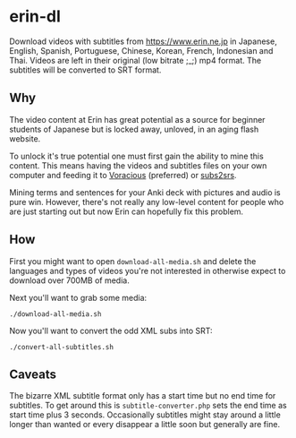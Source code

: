# erin-dl
Download videos with subtitles from https://www.erin.ne.jp in Japanese, English, Spanish, Portuguese, Chinese, Korean, French, Indonesian and Thai. Videos are left in their original (low bitrate ;_;) mp4 format. The subtitles will be converted to SRT format.

## Why
The video content at Erin has great potential as a source for beginner students of Japanese but is locked away, unloved, in an aging flash website. 

To unlock it's true potential one must first gain the ability to mine this content. This means having the videos and subtitles files on your own computer and feeding it to [Voracious](https://voracious.app/) (preferred) or [subs2srs](http://subs2srs.sourceforge.net/).

Mining terms and sentences for your Anki deck with pictures and audio is pure win. However, there's not really any low-level content for people who are just starting out but now Erin can hopefully fix this problem.

## How
First you might want to open `download-all-media.sh` and delete the languages and types of videos you're not interested in otherwise expect to download over 700MB of media.

Next you'll want to grab some media:

    ./download-all-media.sh
    
Now you'll want to convert the odd XML subs into SRT:

    ./convert-all-subtitles.sh
    
## Caveats
The bizarre XML subtitle format only has a start time but no end time for subtitles. To get around this is `subtitle-converter.php` sets the end time as start time plus 3 seconds. Occasionally subtitles might stay around a little longer than wanted or every disappear a little soon but generally are fine.
